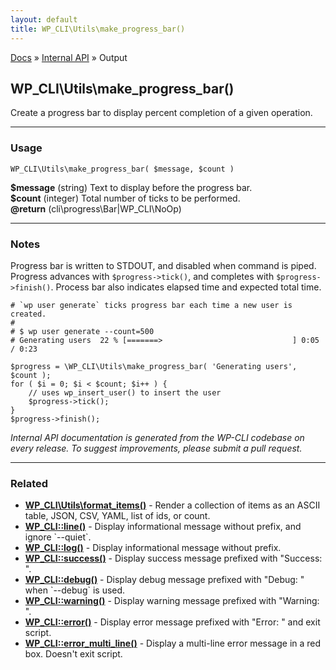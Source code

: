 ```yaml
---
layout: default
title: WP_CLI\Utils\make_progress_bar()
---
```


<a href="/docs/">Docs</a> &raquo; <a href="/docs/internal-api/">Internal API</a> &raquo; Output

## WP_CLI\Utils\make_progress_bar()

Create a progress bar to display percent completion of a given operation.

***

### Usage

    WP_CLI\Utils\make_progress_bar( $message, $count )

<div>
<strong>$message</strong> (string) Text to display before the progress bar.<br />
<strong>$count</strong> (integer) Total number of ticks to be performed.<br />
<strong>@return</strong> (cli\progress\Bar|WP_CLI\NoOp) <br /></p>
</div>


***

### Notes

Progress bar is written to STDOUT, and disabled when command is piped. Progress
advances with `$progress->tick()`, and completes with `$progress->finish()`.
Process bar also indicates elapsed time and expected total time.


    # `wp user generate` ticks progress bar each time a new user is created.
    #
    # $ wp user generate --count=500
    # Generating users  22 % [=======>                             ] 0:05 / 0:23
    
    $progress = \WP_CLI\Utils\make_progress_bar( 'Generating users', $count );
    for ( $i = 0; $i < $count; $i++ ) {
        // uses wp_insert_user() to insert the user
        $progress->tick();
    }
    $progress->finish();
    


*Internal API documentation is generated from the WP-CLI codebase on every release. To suggest improvements, please submit a pull request.*


***

### Related

<ul>



<li><strong><a href="/docs/internal-api/wp-cli-utils-format-items/">WP_CLI\Utils\format_items()</a></strong> - Render a collection of items as an ASCII table, JSON, CSV, YAML, list of ids, or count.</li>


<li><strong><a href="/docs/internal-api/wp-cli-line/">WP_CLI::line()</a></strong> - Display informational message without prefix, and ignore `--quiet`.</li>


<li><strong><a href="/docs/internal-api/wp-cli-log/">WP_CLI::log()</a></strong> - Display informational message without prefix.</li>


<li><strong><a href="/docs/internal-api/wp-cli-success/">WP_CLI::success()</a></strong> - Display success message prefixed with &quot;Success: &quot;.</li>


<li><strong><a href="/docs/internal-api/wp-cli-debug/">WP_CLI::debug()</a></strong> - Display debug message prefixed with &quot;Debug: &quot; when `--debug` is used.</li>


<li><strong><a href="/docs/internal-api/wp-cli-warning/">WP_CLI::warning()</a></strong> - Display warning message prefixed with &quot;Warning: &quot;.</li>


<li><strong><a href="/docs/internal-api/wp-cli-error/">WP_CLI::error()</a></strong> - Display error message prefixed with &quot;Error: &quot; and exit script.</li>


<li><strong><a href="/docs/internal-api/wp-cli-error-multi-line/">WP_CLI::error_multi_line()</a></strong> - Display a multi-line error message in a red box. Doesn't exit script.</li>



</ul>


